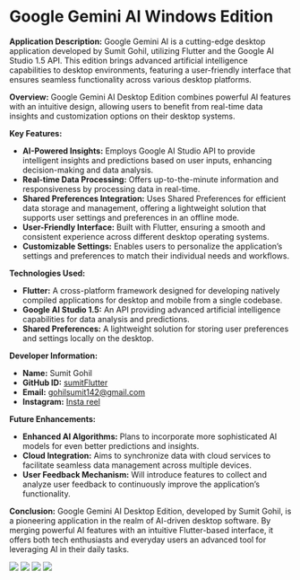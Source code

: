 # Google Gemini AI Windows Edition

**Application Description:**
Google Gemini AI is a cutting-edge desktop application developed by Sumit Gohil, utilizing Flutter and the Google AI Studio 1.5 API. This edition brings advanced artificial intelligence capabilities to desktop environments, featuring a user-friendly interface that ensures seamless functionality across various desktop platforms.

**Overview:**
Google Gemini AI Desktop Edition combines powerful AI features with an intuitive design, allowing users to benefit from real-time data insights and customization options on their desktop systems.

**Key Features:**

- **AI-Powered Insights:** Employs Google AI Studio API to provide intelligent insights and predictions based on user inputs, enhancing decision-making and data analysis.
- **Real-time Data Processing:** Offers up-to-the-minute information and responsiveness by processing data in real-time.
- **Shared Preferences Integration:** Uses Shared Preferences for efficient data storage and management, offering a lightweight solution that supports user settings and preferences in an offline mode.
- **User-Friendly Interface:** Built with Flutter, ensuring a smooth and consistent experience across different desktop operating systems.
- **Customizable Settings:** Enables users to personalize the application’s settings and preferences to match their individual needs and workflows.

**Technologies Used:**

- **Flutter:** A cross-platform framework designed for developing natively compiled applications for desktop and mobile from a single codebase.
- **Google AI Studio 1.5:** An API providing advanced artificial intelligence capabilities for data analysis and predictions.
- **Shared Preferences:** A lightweight solution for storing user preferences and settings locally on the desktop.

**Developer Information:**

- **Name:** Sumit Gohil
- **GitHub ID:** [sumitFlutter](https://www.github.com/sumitFlutter)
- **Email:** [gohilsumit142@gmail.com](mailto:gohilsumit142@gmail.com)
- **Instagram:** <a href="https://www.instagram.com/reel/C-kwfehoIhr/?igsh=NTc4MTIwNjQ2YQ==">Insta reel</a>

**Future Enhancements:**

- **Enhanced AI Algorithms:** Plans to incorporate more sophisticated AI models for even better predictions and insights.
- **Cloud Integration:** Aims to synchronize data with cloud services to facilitate seamless data management across multiple devices.
- **User Feedback Mechanism:** Will introduce features to collect and analyze user feedback to continuously improve the application’s functionality.

**Conclusion:**
Google Gemini AI Desktop Edition, developed by Sumit Gohil, is a pioneering application in the realm of AI-driven desktop software. By merging powerful AI features with an intuitive Flutter-based interface, it offers both tech enthusiasts and everyday users an advanced tool for leveraging AI in their daily tasks.
<p>

<img src="https://github.com/user-attachments/assets/6b5140c6-6b63-4258-bb93-7919be76da64"  />
<img src="https://github.com/user-attachments/assets/05150272-9d2c-4389-985a-7c941dfb61d0"  />
<img src="https://github.com/user-attachments/assets/d9831ac5-fedf-4f7a-8b30-6b3469aa81a9"  />
<img src="https://github.com/user-attachments/assets/1775d6a8-cdcb-45b1-a51b-15b2c00e5902"  />




</p>
